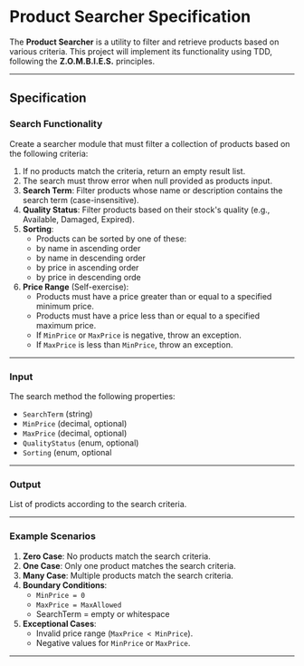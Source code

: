 # Product Searcher Specification

The **Product Searcher** is a utility to filter and retrieve products based on various criteria. This project will implement its functionality using TDD, following the **Z.O.M.B.I.E.S.** principles.

---

## Specification

### **Search Functionality**

Create a searcher module that must filter a collection of products based on the following criteria:

1. If no products match the criteria, return an empty result list.
1. The search must throw error when null provided as products input.
1. **Search Term**: Filter products whose name or description contains the search term (case-insensitive).
1. **Quality Status**: Filter products based on their stock's quality (e.g., Available, Damaged, Expired).
1. **Sorting**:
   - Products can be sorted by one of these:
	- by name in ascending order
	- by name in descending order
    - by price in ascending order
	- by price in descending orde
1. **Price Range** (Self-exercise):
   - Products must have a price greater than or equal to a specified minimum price.
   - Products must have a price less than or equal to a specified maximum price.
   - If `MinPrice` or `MaxPrice` is negative, throw an exception.
   - If `MaxPrice` is less than `MinPrice`, throw an exception.

---

### **Input**

The search method the following properties:
- `SearchTerm` (string)
- `MinPrice` (decimal, optional)
- `MaxPrice` (decimal, optional)
- `QualityStatus` (enum, optional)
- `Sorting` (enum, optional

---

### **Output**

List of prodicts according to the search criteria.


---

### **Example Scenarios**

1. **Zero Case**: No products match the search criteria.
2. **One Case**: Only one product matches the search criteria.
3. **Many Case**: Multiple products match the search criteria.
4. **Boundary Conditions**:
   - `MinPrice = 0`
   - `MaxPrice = MaxAllowed`
   - SearchTerm = empty or whitespace
5. **Exceptional Cases**:
   - Invalid price range (`MaxPrice < MinPrice`).
   - Negative values for `MinPrice` or `MaxPrice`.

---